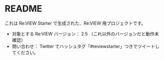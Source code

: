 # README

これは Re:VIEW Starter で生成された、Re:VIEW 用プロジェクトです。

* 対象とする Re:VIEW バージョン： 2.5 （これ以外のバージョンだと動作未確認）
* 問い合わせ： Twitter でハッシュタグ「#reviewstarter」つきでツイートしてください。
